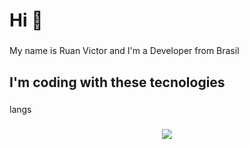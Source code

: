 <h1 align="left">Hi  👋</h1>

###

<p align="left">My name is Ruan Victor and I'm a  Developer from Brasil</p>

###

<h2 align="left">I'm coding with these tecnologies</h2>

###

<p align="left">langs</p>

###

<p align="center">
  <a href="https://skillicons.dev">
    <img src="https://skillicons.dev/icons?i=js,ts,nextjs,react,nestjs,express,nodejs,html,css" />
  </a>
</p>

###
